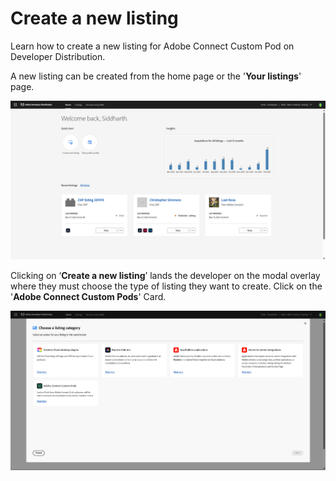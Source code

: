 # Create a new listing

Learn how to create a new listing for Adobe Connect Custom Pod on Developer Distribution. 

A new listing can be created from the home page or the '**Your listings**' page. 

![Screenshot of initiating a new listing in Developer Distribution](./screenshot_1.png)

Clicking on ‘**Create a new listing**’ lands the developer on the modal overlay where they must choose the type of listing they want to create. Click on the '**Adobe Connect Custom Pods**' Card. 

![Screenshot of selecting the Adobe Connect card while creating a new listing](./screenshot_2.png)
